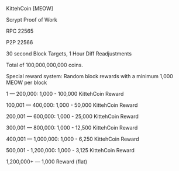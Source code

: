 KittehCoin [MEOW]

Scrypt Proof of Work

RPC 22565

P2P 22566

30 second Block Targets, 1 Hour Diff Readjustments

Total of 100,000,000,000 coins. 

Special reward system: Random block rewards with a minimum 1,000 MEOW per block

1 — 200,000: 1,000 - 100,000 KittehCoin Reward 

100,001 — 400,000: 1,000 - 50,000 KittehCoin Reward 

200,001 — 600,000: 1,000 - 25,000 KittehCoin Reward 

300,001 — 800,000: 1,000 - 12,500 KittehCoin Reward 

400,001 — 1,000,000: 1,000 - 6,250 KittehCoin Reward 

500,001 - 1,200,000: 1,000 - 3,125 KittehCoin Reward

1,200,000+ — 1,000 Reward (flat)
